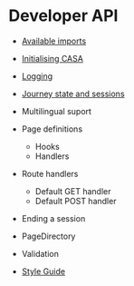 # Developer API

* [Available imports](api/imports.md)
* [Initialising CASA](api/bootstrap.md)

* [Logging](api/logging.md)
* [Journey state and sessions](api/journey-state.md)
* Multilingual suport
* Page definitions
  * Hooks
  * Handlers
* Route handlers
  * Default GET handler
  * Default POST handler
* Ending a session
* PageDirectory
* Validation
* [Style Guide](api/style-guide.md)